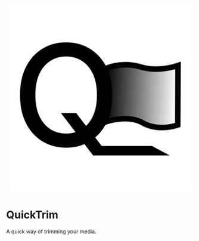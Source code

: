 <picture align="left" width="512" height="512">
    <source srcset="branding/QuickTrimWhite_PlainSVG.svg" media="(prefers-color-scheme: dark)">
    <img src="branding/QuickTrimBlack_PlainSVG.svg">
</picture>

# QuickTrim

A quick way of trimming your media.
